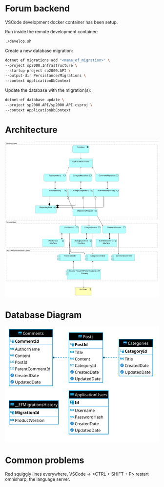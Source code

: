 # Forum backend

VSCode development docker container has been setup.

Run inside the remote development container:

```bash
./develop.sh
```

Create a new database migration:

```bash
dotnet ef migrations add "<name_of_migration>" \
--project sp2000.Infrastructure \
--startup-project sp2000.API \
--output-dir Persistance/Migrations \
--context ApplicationDbContext
```

Update the database with the migration(s):

```bash
dotnet-ef database update \
--project sp2000.API/sp2000.API.csproj \
--context ApplicationDbContext
```

# Architecture

![Architecture](documentation/architecture_3.png "Architecture")

# Database Diagram

![Database Diagram](documentation/db_diagram_4.png "Database Diagram")

# Common problems

Red squiggly lines everywhere, VSCode -> <CTRL + SHIFT + P> restart omnisharp, the language server.
